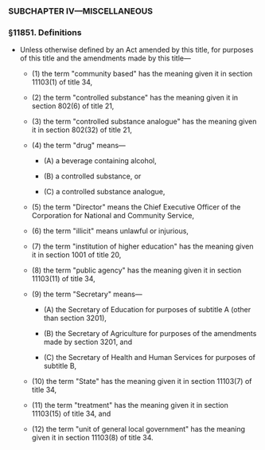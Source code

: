 ### SUBCHAPTER IV—MISCELLANEOUS

### §11851. Definitions
* Unless otherwise defined by an Act amended by this title, for purposes of this title and the amendments made by this title—

  * (1) the term "community based" has the meaning given it in section 11103(1) of title 34,

  * (2) the term "controlled substance" has the meaning given it in section 802(6) of title 21,

  * (3) the term "controlled substance analogue" has the meaning given it in section 802(32) of title 21,

  * (4) the term "drug" means—

    * (A) a beverage containing alcohol,

    * (B) a controlled substance, or

    * (C) a controlled substance analogue,


  * (5) the term "Director" means the Chief Executive Officer of the Corporation for National and Community Service,

  * (6) the term "illicit" means unlawful or injurious,

  * (7) the term "institution of higher education" has the meaning given it in section 1001 of title 20,

  * (8) the term "public agency" has the meaning given it in section 11103(11) of title 34,

  * (9) the term "Secretary" means—

    * (A) the Secretary of Education for purposes of subtitle A (other than section 3201),

    * (B) the Secretary of Agriculture for purposes of the amendments made by section 3201, and

    * (C) the Secretary of Health and Human Services for purposes of subtitle B,


  * (10) the term "State" has the meaning given it in section 11103(7) of title 34,

  * (11) the term "treatment" has the meaning given it in section 11103(15) of title 34, and

  * (12) the term "unit of general local government" has the meaning given it in section 11103(8) of title 34.
